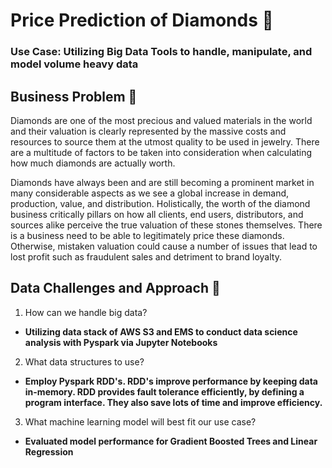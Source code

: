 # Price Prediction of Diamonds :gem:            

### Use Case: Utilizing Big Data Tools to handle, manipulate, and model volume heavy data

## Business Problem :thought_balloon:
Diamonds are one of the most precious and valued materials in the world and their valuation is clearly represented by the massive costs and resources to source them at the utmost quality to be used in jewelry. There are a multitude of factors to be taken into consideration when calculating how much diamonds are actually worth. 

Diamonds have always been and are still becoming a prominent market in many considerable aspects as we see a global increase in demand, production, value, and distribution. Holistically, the worth of the diamond business critically pillars on how all clients, end users, distributors, and sources alike perceive the true valuation of these stones themselves. There is a business need to be able to legitimately price these diamonds. Otherwise, mistaken valuation could cause a number of issues that lead to lost profit such as fraudulent sales and detriment to brand loyalty. 

## Data Challenges and Approach :mount_fuji:
1. How can we handle big data?
  * **Utilizing data stack of AWS S3 and EMS to conduct data science analysis with Pyspark via Jupyter Notebooks**
2. What data structures to use? 
  * **Employ Pyspark RDD's. RDD's improve performance by keeping data in-memory. RDD provides fault tolerance efficiently, by defining a program interface. They also save lots of time and improve efficiency.**
3. What machine learning model will best fit our use case?
* **Evaluated model performance for Gradient Boosted Trees and Linear Regression**
